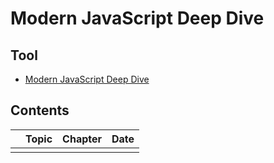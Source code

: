 # Modern JavaScript Deep Dive

## Tool

- [Modern JavaScript Deep Dive](https://m.yes24.com/Goods/Detail/92742567)

## Contents

|       | Topic | Chapter | Date |
| :---: | :---: | :-----: | :---: |
| | | | |